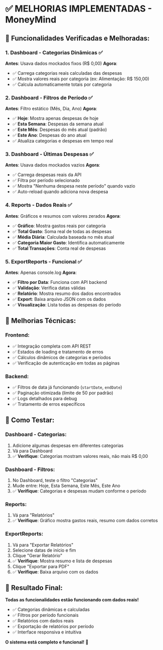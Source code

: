 # ✅ **MELHORIAS IMPLEMENTADAS - MoneyMind**

## 🎯 **Funcionalidades Verificadas e Melhoradas:**

### **1. Dashboard - Categorias Dinâmicas** ✅
**Antes**: Usava dados mockados fixos (R$ 0,00)
**Agora**: 
- ✅ Carrega categorias reais calculadas das despesas
- ✅ Mostra valores reais por categoria (ex: Alimentação: R$ 150,00)
- ✅ Calcula automaticamente totais por categoria

### **2. Dashboard - Filtros de Período** ✅
**Antes**: Filtro estático (Mês, Dia, Ano)
**Agora**:
- ✅ **Hoje**: Mostra apenas despesas de hoje
- ✅ **Esta Semana**: Despesas da semana atual
- ✅ **Este Mês**: Despesas do mês atual (padrão)
- ✅ **Este Ano**: Despesas do ano atual
- ✅ Atualiza categorias e despesas em tempo real

### **3. Dashboard - Últimas Despesas** ✅
**Antes**: Usava dados mockados vazios
**Agora**:
- ✅ Carrega despesas reais da API
- ✅ Filtra por período selecionado
- ✅ Mostra "Nenhuma despesa neste período" quando vazio
- ✅ Auto-reload quando adiciona nova despesa

### **4. Reports - Dados Reais** ✅
**Antes**: Gráficos e resumos com valores zerados
**Agora**:
- ✅ **Gráfico**: Mostra gastos reais por categoria
- ✅ **Total Gasto**: Soma real de todas as despesas
- ✅ **Média Diária**: Calculada baseada no mês atual
- ✅ **Categoria Maior Gasto**: Identifica automaticamente
- ✅ **Total Transações**: Conta real de despesas

### **5. ExportReports - Funcional** ✅
**Antes**: Apenas console.log
**Agora**:
- ✅ **Filtro por Data**: Funciona com API backend
- ✅ **Validação**: Verifica datas válidas
- ✅ **Relatório**: Mostra resumo dos dados encontrados
- ✅ **Export**: Baixa arquivo JSON com os dados
- ✅ **Visualização**: Lista todas as despesas do período

## 🔧 **Melhorias Técnicas:**

### **Frontend**:
- ✅ Integração completa com API REST
- ✅ Estados de loading e tratamento de erros
- ✅ Cálculos dinâmicos de categorias e períodos
- ✅ Verificação de autenticação em todas as páginas

### **Backend**:
- ✅ Filtros de data já funcionando (`startDate`, `endDate`)
- ✅ Paginação otimizada (limite de 50 por padrão)
- ✅ Logs detalhados para debug
- ✅ Tratamento de erros específicos

## 🧪 **Como Testar:**

### **Dashboard - Categorias**:
1. Adicione algumas despesas em diferentes categorias
2. Vá para Dashboard
3. ✅ **Verifique**: Categorias mostram valores reais, não mais R$ 0,00

### **Dashboard - Filtros**:
1. No Dashboard, teste o filtro "Categorias"
2. Mude entre: Hoje, Esta Semana, Este Mês, Este Ano
3. ✅ **Verifique**: Categorias e despesas mudam conforme o período

### **Reports**:
1. Vá para "Relatórios"
2. ✅ **Verifique**: Gráfico mostra gastos reais, resumo com dados corretos

### **ExportReports**:
1. Vá para "Exportar Relatórios"
2. Selecione datas de início e fim
3. Clique "Gerar Relatório"
4. ✅ **Verifique**: Mostra resumo e lista de despesas
5. Clique "Exportar para PDF"
6. ✅ **Verifique**: Baixa arquivo com os dados

## 🚀 **Resultado Final**:

**Todas as funcionalidades estão funcionando com dados reais!**
- ✅ Categorias dinâmicas e calculadas
- ✅ Filtros por período funcionais
- ✅ Relatórios com dados reais
- ✅ Exportação de relatórios por período
- ✅ Interface responsiva e intuitiva

**O sistema está completo e funcional!** 🎉
